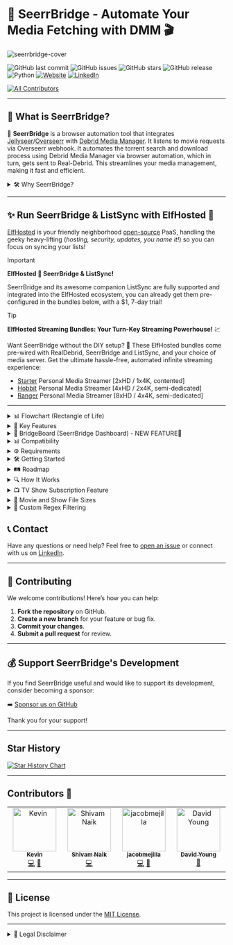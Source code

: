# 🌉 SeerrBridge - Automate Your Media Fetching with DMM 🎬

![seerrbridge-cover](https://github.com/user-attachments/assets/653eae72-538a-4648-b132-04faae3fb82e)

![GitHub last commit](https://img.shields.io/github/last-commit/Woahai321/SeerrBridge?style=for-the-badge&logo=github)
![GitHub issues](https://img.shields.io/github/issues/Woahai321/SeerrBridge?style=for-the-badge&logo=github)
![GitHub stars](https://img.shields.io/github/stars/Woahai321/SeerrBridge?style=for-the-badge&logo=github)
![GitHub release](https://img.shields.io/github/v/release/Woahai321/SeerrBridge?style=for-the-badge&logo=github)
![Python](https://img.shields.io/badge/Python-3.10.11+-blue?style=for-the-badge&logo=python)
[![Website](https://img.shields.io/badge/Website-soluify.com-blue?style=for-the-badge&logo=web)](https://soluify.com/)
[![LinkedIn](https://img.shields.io/badge/LinkedIn-connect-blue?style=for-the-badge&logo=linkedin)](https://www.linkedin.com/company/soluify/)
<!-- ALL-CONTRIBUTORS-BADGE:START - Do not remove or modify this section -->
[![All Contributors](https://img.shields.io/badge/all_contributors-4-orange.svg?style=flat-square)](#contributors-)
<!-- ALL-CONTRIBUTORS-BADGE:END -->

---

## 🚀 What is SeerrBridge?

🌉 **SeerrBridge** is a browser automation tool that integrates [Jellyseer](https://github.com/Fallenbagel/jellyseerr)/[Overseerr](https://overseerr.dev/) with [Debrid Media Manager](https://github.com/debridmediamanager/debrid-media-manager). It listens to movie requests via Overseerr webhook. It automates the torrent search and download process using Debrid Media Manager via browser automation, which in turn, gets sent to Real-Debrid. This streamlines your media management, making it fast and efficient.

<details>
<summary>🛠️ Why SeerrBridge?</summary>

**SeerrBridge** eliminates the need to set up multiple applications like [Radarr](https://radarr.video/), [Sonarr](https://sonarr.tv/), [Jackett](https://github.com/Jackett/Jackett), [FlareSolverr](https://github.com/FlareSolverr/FlareSolverr), and other download clients. With SeerrBridge, you streamline your media management into one simple, automated process. No more juggling multiple tools—just request and download!

Simply put, I was too lazy to set up all of these other applications (arrs) and thought.... I want this instead.

Example:

![sb](https://github.com/user-attachments/assets/f4a9f1c9-5fa9-4fa5-b1e8-3ddc6a156a91)
</details>

---

## ✨ Run SeerrBridge & ListSync with ElfHosted 🚀

[ElfHosted](https://store.elfhosted.com/seerrbridge/elf/6929/) is your friendly neighborhood [open-source](https://elfhosted.com/open/) PaaS, handling the geeky heavy-lifting (_hosting, security, updates, you name it!_) so you can focus on syncing your lists!

> [!IMPORTANT]
> **ElfHosted 💜 SeerrBridge & ListSync!**
>
> SeerrBridge and its awesome companion ListSync are fully supported and integrated into the ElfHosted ecosystem, you can already get them pre-configured in the bundles below, with a $1, 7-day trial!

> [!TIP]
> **ElfHosted Streaming Bundles: Your Turn-Key Streaming Powerhouse!** 💹
>
> Want SeerrBridge without the DIY setup? 🎉 These ElfHosted bundles come pre-wired with RealDebrid, SeerrBridge and ListSync, and your choice of media server. Get the ultimate hassle-free, automated infinite streaming experience:
> * [Starter](https://store.elfhosted.com/product/starter/elf/6929/)  Personal Media Streamer [2xHD / 1x4K, contented]
> * [Hobbit](https://store.elfhosted.com/product/hobbit/elf/6929/) Personal Media Streamer [4xHD / 2x4K, semi-dedicated]
> * [Ranger](https://store.elfhosted.com/product/ranger/elf/6929/) Personal Media Streamer [8xHD / 4x4K, semi-dedicated]

---

<details>
<summary>📊 Flowchart (Rectangle of Life)</summary>

![image](https://github.com/user-attachments/assets/e6b1a4f2-8c69-40f9-92a8-e6e76e8e34e7)
</details>


<details>
<summary>🔑 Key Features</summary>

- **Automated Movie Requests**: Automatically processes movie requests from Overseerr and fetches torrents from Debrid Media Manager.
  
- **TV Show Subscriptions**: Subscribes to ongoing/currently airing TV shows and automatically tracks individual episode releases.
  - Automatically fetches individual episodes when **complete season packs** are unavailable.
  - Tracks previously missed or failed episodes and retries processing them.
  - Continuously polls on a defined interval to automatically detect and fetch new episodes as they are released.
  - Fully integrated with **Debrid Media Manager** and **Real-Debrid**.

- **Debrid Media Manager Integration**: Uses DMM to automate (via browser) torrent search & downloads.
  
- **Persistent Browser Session**: Keeps a browser session alive using Selenium, ensuring faster and more seamless automation.
  
- **Queue Management**: Handles multiple requests with an asynchronous queue, ensuring smooth processing.
  
- **Error Handling & Logging**: Provides comprehensive logging and error handling to ensure smooth operation.
  
- **Setting Custom Regex / Filter in Settings**: Upon launch, the script automates the addition of a regex filter which can be updated in code.
</details>

<details>
<summary>🌉 BridgeBoard (SeerrBridge Dashboard) - NEW FEATURE🌟</summary>

## What is BridgeBoard?

BridgeBoard is a sleek, modern web dashboard that complements the SeerrBridge application, providing a visual interface to monitor and manage your media automation:
![image](https://github.com/user-attachments/assets/0f49edb0-0ade-4c40-9dbd-3c65d542091b)

- **Status Monitoring**: View the current status of SeerrBridge and your movie / TV show requests.
- **TV Show Subscription Tracking**: Monitor your subscribed shows, their episode status, and unsubscribe.
- **Log Configurator**: Manage how SeerrBridge logs are displayed within the dashboard, and where.
you can create custom log types, regex patterns, and fully manage how logs are processed in the app.
The app comes with a preset [logs_config.json](https://github.com/Woahai321/SeerrBridge/blob/main/logs/log_config.json), but you can configure logs anyway you like. We may adjust this from time to time.
- **Request History**: Access historical data of all processed requests and logs via the Log Configurator.
- **Notifications**: Monitor SeerrBridge processing within Discord via a webhook notification.
- **Environment Variable Management**: You can manage variables within the application settings and save directly to your .env.
- **Preset & Custom Regex**: Within settings, you can select from pre-defined regex patterns, make custom ones, and or use the regex builder to create a new custom regex based on your preferences.

BridgeBoard connects directly to your SeerrBridge instance via API, providing a user-friendly way to interact with and monitor your media automation without having to check logs or use command line tools.

To access BridgeBoard, navigate to `http://localhost:3777` after starting both containers with Docker Compose, or running it manually.
</details>

<details>
<summary>📊 Compatibility</summary>

| Service        | Status | Notes                                |
|----------------|--------|--------------------------------------|
| **[List Sync](https://github.com/Woahai321/list-sync)**| ✅      | Our other Seerr app for importing lists   |
| **Jellyseerr**  | ✅      | Main integration. Supports movie requests via webhook  |
| **Overseerr**   | ✅      | Base application Jellyseerr is based on  |
| **Debrid Media Manager**| ✅      | Torrent fetching automation          |
| **Real-Debrid**| ✅      | Unrestricted (torrent) downloader       |
| **AllDebrid**| ❌      | Not Supported      |
| **TorBox**| ❌      | Not Supported     |
| **SuggestArr**| ✅      | Automatically grab related content and send to Jellyseerr/Overseerr      |
| **Windows & Linux x86-64**| ✅      | Tested and working in both Windows & Linux environments      |
</details>

<details>
### (THIS SCRIPT IS STILL IN BETA)
<summary>⚙ Requirements</summary>

Before you can run this script, ensure that you have the following prerequisites:

### 1. **Jellyseerr / Overseerr API & Notifications**
  - SeerrBridge should be running on the same machine that Jellyseerr / Overseerr is running on.
  - You will need the API key for your .env file.
  - For notifications, navigate to Settings > Notifications > Webhook > Turn it on, and configure as shown below

     ```bash
     http://localhost:8777/jellyseer-webhook/
     ```

![image](https://github.com/user-attachments/assets/170a2eb2-274a-4fc1-b288-5ada91a9fc47)

Ensure your JSON payload is the following 

```
{
    "notification_type": "{{notification_type}}",
    "event": "{{event}}",
    "subject": "{{subject}}",
    "message": "{{message}}",
    "image": "{{image}}",
    "{{media}}": {
        "media_type": "{{media_type}}",
        "tmdbId": "{{media_tmdbid}}",
        "tvdbId": "{{media_tvdbid}}",
        "status": "{{media_status}}",
        "status4k": "{{media_status4k}}"
    },
    "{{request}}": {
        "request_id": "{{request_id}}",
        "requestedBy_email": "{{requestedBy_email}}",
        "requestedBy_username": "{{requestedBy_username}}",
        "requestedBy_avatar": "{{requestedBy_avatar}}",
        "requestedBy_settings_discordId": "{{requestedBy_settings_discordId}}",
        "requestedBy_settings_telegramChatId": "{{requestedBy_settings_telegramChatId}}"
    },
    "{{issue}}": {
        "issue_id": "{{issue_id}}",
        "issue_type": "{{issue_type}}",
        "issue_status": "{{issue_status}}",
        "reportedBy_email": "{{reportedBy_email}}",
        "reportedBy_username": "{{reportedBy_username}}",
        "reportedBy_avatar": "{{reportedBy_avatar}}",
        "reportedBy_settings_discordId": "{{reportedBy_settings_discordId}}",
        "reportedBy_settings_telegramChatId": "{{reportedBy_settings_telegramChatId}}"
    },
    "{{comment}}": {
        "comment_message": "{{comment_message}}",
        "commentedBy_email": "{{commentedBy_email}}",
        "commentedBy_username": "{{commentedBy_username}}",
        "commentedBy_avatar": "{{commentedBy_avatar}}",
        "commentedBy_settings_discordId": "{{commentedBy_settings_discordId}}",
        "commentedBy_settings_telegramChatId": "{{commentedBy_settings_telegramChatId}}"
    },
    "{{extra}}": []
}
```

Notification Types should also be set to "Request Automatically Approved", and your user should be set to automatic approvals.

![image](https://github.com/user-attachments/assets/46df5e43-b9c3-48c9-aa22-223c6720ca15)

![image](https://github.com/user-attachments/assets/ae25b2f2-ac80-4c96-89f2-c47fc936debe)


### 2. **Real-Debrid Account**
   - You will need a valid [Real-Debrid](https://real-debrid.com/) account to authenticate and interact with the Debrid Media Manager.
     - The Debrid Media Manager Access token, Client ID, Client Secret, & Refresh Tokens are used and should be set within your .env file. Grab this from your browser via Inspect > 

![image](https://github.com/user-attachments/assets/c718851c-60d4-4750-b020-a3edb990b53b)

This is what you want to copy from your local storage and set in your .env:

    RD_ACCESS_TOKEN={"value":"your_token","expiry":123}
    RD_CLIENT_ID=YOUR_CLIENT_ID
    RD_CLIENT_SECRET=YOUR_CLIENT_SECRET
    RD_REFRESH_TOKEN=YOUR_REFRESH_TOKEN

### 3. **Trakt API / Client ID**
   - Create a [Trakt.tv](https://Trakt.tv) account. Navigate to Settings > Your API Apps > New Application
     - You can use https://google.com as the redirect URI
     - Save the Client ID for your .env file.
    
![image](https://github.com/user-attachments/assets/c5eb7dbf-7785-45ca-99fa-7e6341744c9d)
![image](https://github.com/user-attachments/assets/3bb77fd5-2c8f-4675-a1da-59f0cb9cb178)


### 4. **Python 3.10.11+**
   - The bot requires **Python 3.10.11** or higher. You can download Python from [here](https://www.python.org/downloads/).

### 5. **Required Python Libraries**
   - You can install the required libraries by running:
     ```bash
     pip install -r requirements.txt
     ```

---

### Example `.env` File

Create a `.env` (or rename the example .env) file in the root directory of the project and add the following environment variables:

```bash
RD_ACCESS_TOKEN={"value":"YOUR_TOKEN","expiry":123456789}
RD_REFRESH_TOKEN=YOUR_REFRESH_TOKEN
RD_CLIENT_ID=YOUR_CLIENT_ID
RD_CLIENT_SECRET=YOUR_CLIENT_SECRET
TRAKT_API_KEY=YOUR_TRAKT_TOKEN
OVERSEERR_API_KEY=YOUR_OVERSEERR_TOKEN
OVERSEERR_BASE=https://YOUR_OVERSEERR_URL.COM
HEADLESS_MODE=true
ENABLE_AUTOMATIC_BACKGROUND_TASK=false
ENABLE_SHOW_SUBSCRIPTION_TASK=false
REFRESH_INTERVAL_MINUTES=120
TORRENT_FILTER_REGEX=^(?!.*【.*?】)(?!.*[\u0400-\u04FF])(?!.*\[esp\]).*
MAX_MOVIE_SIZE=0
MAX_EPISODE_SIZE=0
```
</details>

<details>
<summary>🛠️ Getting Started</summary>

### Sending Notifications to SeerrBridge from Jellyseerr / Overseerr

Configure your webhook as mentioned above so SeerrBridge can ingest and process approval requests.


### Python Environment

1. **Clone the repository**:
   ```bash
   git clone https://github.com/Woahai321/SeerrBridge.git
   cd SeerrBridge
   ```
2. **Install dependencies**:
   ```bash
   pip install -r requirements.txt
   ```
3. **Run the application**:
   ```bash
   python seerrbridge.py
   ```

### BridgeBoard (Dashboard) Setup

To run the BridgeBoard dashboard locally:

1. **Ensure you have Node.js v20 or newer installed**:
   ```bash
   node --version
   # Should show v20.x.x or higher
   ```
   If you need to install or update Node.js, visit [nodejs.org](https://nodejs.org/).

2. **Navigate to the project directory**:
   ```bash
   cd SeerrBridge
   ```

3. **Install Node.js dependencies**:
   ```bash
   npm install
   ```

4. **Build the dashboard**:
   ```bash
   npm run build
   ```

5. **Start the BridgeBoard dashboard**:
   ```bash
   npm start
   ```

6. **Access the dashboard** at [http://localhost:3777](http://localhost:3777)


---

### 🐳 Docker Support

SeerrBridge consists of two components: the main application (seerrbridge) and an optional dashboard (bridgeboard). The recommended way to run them is using Docker Compose with the pre-built images.

## Prerequisites
- Docker and Docker Compose installed on your system
- A `.env` file with your configuration

### Quick Start with Docker Compose

1. **Create a docker-compose.yml file**:

```yaml
services:
  seerrbridge:
    image: ghcr.io/woahai321/seerrbridge:latest
    container_name: seerrbridge
    ports:
      - "8777:8777"
    env_file:
      - ./.env
    volumes:
      - shared_logs:/app/logs
      - ./.env:/app/.env
    restart: unless-stopped
    command: >
      sh -c "
        cat /app/.env > /dev/null && 
        echo 'Starting SeerrBridge with refreshed env' &&
        uvicorn main:app --host 0.0.0.0 --port 8777
      "
    networks:
      - seerrbridge_network

  bridgeboard:
    image: ghcr.io/woahai321/bridgeboard:latest
    container_name: bridgeboard
    ports:
      - "3777:3777"
    env_file:
      - ./.env
    volumes:
      - shared_logs:/app/logs
      - ./.env:/app/.env
    environment:
      - SEERRBRIDGE_URL=http://seerrbridge:8777
      - SEERRBRIDGE_LOG_PATH=/logs/seerrbridge.log
    entrypoint: >
      sh -c "
        npm start
      "
    restart: unless-stopped
    depends_on:
      - seerrbridge
    networks:
      - seerrbridge_network

volumes:
  shared_logs:

networks:
  seerrbridge_network:
    driver: bridge
```

2. **Create or edit your `.env` file**:

```bash
RD_ACCESS_TOKEN={"value":"YOUR_TOKEN","expiry":123456789}
RD_REFRESH_TOKEN=YOUR_REFRESH_TOKEN
RD_CLIENT_ID=YOUR_CLIENT_ID
RD_CLIENT_SECRET=YOUR_CLIENT_SECRET
TRAKT_API_KEY=YOUR_TRAKT_TOKEN
OVERSEERR_API_KEY=YOUR_OVERSEERR_TOKEN
OVERSEERR_BASE=https://YOUR_OVERSEERR_URL.COM
HEADLESS_MODE=true
ENABLE_AUTOMATIC_BACKGROUND_TASK=true
ENABLE_SHOW_SUBSCRIPTION_TASK=true
REFRESH_INTERVAL_MINUTES=120
TORRENT_FILTER_REGEX=^(?!.*【.*?】)(?!.*[\u0400-\u04FF])(?!.*\[esp\]).*
MAX_MOVIE_SIZE=0
MAX_EPISODE_SIZE=0
```

3. **Ensure you get the latest image**:

```bash
docker compose pull
```

4. **Start the containers**:

```bash
docker compose up -d
```

5. **Access the applications**:
   - SeerrBridge API: [http://localhost:8777](http://localhost:8777)
   - BridgeBoard Dashboard: [http://localhost:3777](http://localhost:3777)

### Configuration Notes

- **Volumes**: The configuration creates a `config` directory to persist SeerrBridge data
- **Networks**: Both containers are placed on the same network so they can communicate
- **Environment Variables**: The bridgeboard container is configured to connect to the seerrbridge container using the internal Docker network
- **Restart Policy**: Containers will restart automatically unless manually stopped
---

***IF YOU ARE USING OVERSEERR IN DOCKER AND SEERRBRIDGE IN DOCKER, YOUR WEBHOOK IN OVERSEERR NEEDS TO BE THE DOCKER CONTAINER IP***

To find the IP of the SeerrBridge Docker container do the following:

```bash
docker ps
```

You will see the container and ID

![image](https://github.com/user-attachments/assets/dac5fb21-89a7-42ff-8e73-911a6b8ee149)

Grab the ID and do

```bash
docker inspect YOUR-ID
```

You will see the ID in the response:

![image](https://github.com/user-attachments/assets/b9a67170-748b-4c44-b37c-86a820e8d09a)

This will determine your Overseerr Webhook URL i.e. HTTP://DOCKER-CONTAINER-IP:8077/jellyseer-webhook/

---



## Docker Network Configuration

### Steps to Align Containers on the Same Network

1. **Check Container Networks:**
   Run the following command to list the containers and their associated networks:
   ```bash
   docker ps --format '{{ .ID }} {{ .Names }} {{ json .Networks }}'
   ```
   This will display the container IDs, names, and the networks they are connected to.

2. **Disconnect the Container from Its Current Network:**
   Use the following command to disconnect a container from its current network:
   ```bash
   docker network disconnect NETWORK_NAME CONTAINER_ID
   ```
   Replace `NETWORK_NAME` with the name of the network the container is currently on, and `CONTAINER_ID` with the ID of the container.

3. **Connect the Container to the Desired Network:**
   Use the following command to connect the container to the target network:
   ```bash
   docker network connect TARGET_NETWORK_NAME CONTAINER_ID
   ```
   Replace `TARGET_NETWORK_NAME` with the name of the network you want the container to join (e.g., `overseerr`), and `CONTAINER_ID` with the ID of the container.

4. **Verify the Changes:**
   Run the `docker ps --format '{{ .ID }} {{ .Names }} {{ json .Networks }}'` command again to confirm that both containers are now on the same network.

### Example
To move a container with ID `abc123` from its current network to the `overseerr` network:
```bash
docker network disconnect current_network abc123
docker network connect overseerr abc123
```

### Notes
- Ensure both containers are connected to the same network after completing the steps.
- If the containers are still not communicating, double-check the network configuration and ensure no firewall rules are blocking the connection.

---

That's it! Your **SeerrBridge** container should now be up and running. 🚀
</details>

<details>
<summary>🛤️ Roadmap</summary>

- [ ] **Faster Processing**: Implement concurrency to handle multiple requests simultaneously.
- [x] **TV Show Support**: Extend functionality to handle TV series and episodes.
- [x] **DMM Token**: Ensure access token permanence/refresh
- [x] **Jellyseer/Overseer API Integration**: Direct integration with Jellyseer/Overseer API for smoother automation and control.
- [x] **Title Parsing**: Ensure torrent titles/names are properly matched and handle different languages.
- [x] **Docker Support**: Allow for Docker / Compose container.
</details>

<details>
<summary>🔍 How It Works</summary>

1. **Seerr Webhook**: SeerrBridge listens for movie requests via the configured webhook.
2. **Automated Search**: It uses Selenium to automate the search for movies on Debrid Media Manager site.
3. **Torrent Fetching**: Once a matching torrent is found, SeerrBridge automates the Real-Debrid download process.
4. **Queue Management**: Requests are added to a queue and processed one by one, ensuring smooth and efficient operation.

If you want to see the automation working in real-time, you can edit the .env and set it to false

![image](https://github.com/user-attachments/assets/dc1e9cdb-ff59-41fa-8a71-ccbff0f3c210)

This will launch a visible Chrome browser. Be sure not to mess with it while it's operating or else you will break the current action/script and need a re-run.

Example:

![sb](https://github.com/user-attachments/assets/c6a0ee1e-db07-430c-93cd-f282c8f0888f)
</details>

<details>
<summary>📺 TV Show Subscription Feature</summary>

SeerrBridge now includes an exciting **TV Show Subscription** feature that enhances its functionality for ongoing and currently airing TV shows! With this new addition, SeerrBridge takes automated media fetching to the next level:

### 🔧 How It Works:
- **Episode-Level Automation**: Automatically tracks and fetches **individual episodes** for ongoing TV shows, especially when a **complete season pack** is unavailable.
- **Smart Subscription System**:
    - Tracks currently airing episodes and **checks for new releases on a defined interval**.
    - Handles previously **missed or failed episode downloads**, ensuring nothing gets left behind.
- **Seamless Integration**: Works flawlessly with **Debrid Media Manager** and **Real-Debrid**, providing uninterrupted automation and caching requested episodes instantly when available.
- **Fully Automated**: Once subscribed to a show, SeerrBridge manages all episodes for you. No need to manually check for new episodes!

### 🌟 Key Benefits:
- **Never Miss an Episode**: Perfect for keeping up with currently airing shows where season packs are rare or unavailable during release cycles.
- **Optimized for Real-Debrid**: Ensures episodes are downloaded as soon as torrents are cached and accessible in your debrid account.
- **Retry Mechanism**: Any failed episode attempts are logged and automatically retried during the next interval check.

🎉 **This feature ensures you stay up to date on your favorite series—all fully automated!**
</details>

<details>
<summary>📁 Movie and Show File Sizes</summary>

For movies, possible values are: 
| Value | Description |
| :-----------: | :-----------: |
| 0| Biggest Size Possible |
|1|1 GB|
|3|3 GB|
|5|5 GB **(Default)**|
|15|15 GB|
|30|30 GB|
|60|60 GB|

For episodes, possible values are: 
| Value | Description |
| :-----------: | :-----------: |
| 0| Biggest Size Possible |
|0.1|100 MB|
|0.3|300 MB|
|0.5|500 MB|
|1|1 GB **(Default)**|
|3|3 GB|
|5|5 GB|
</details>

<details>
<summary>🎯 Custom Regex Filtering</summary>

This script includes support for **custom regex filtering**, allowing you to filter out unwanted items and refine the results based on specific patterns. The regex is automatically added when the script runs, and you can customize it directly in the code.

### Default Regex

The currently used regex is:

```python
^(?!.*【.*?】)(?!.*[\u0400-\u04FF])(?!.*\[esp\]).*
```

#### What It Does:
- **Exclude Items with `【...】`**: `(?!.*【.*?】)` removes items with formatted text in this style.
- **Exclude Cyrillic Characters**: `(?!.*[\u0400-\u04FF])` removes items containing characters from Cyrillic scripts (e.g., Russian text).
- **Exclude Items with `[esp]`**: `(?!.*\[esp\])` removes items explicitly marked as `[esp]` (often denoting Spanish content).
- **Match All Other Content**: `.*` ensures the filter applies to the rest of the string.

This is a broad exclusion-based filter that removes unwanted patterns without requiring specific inclusions.

---

### Optional Regex (Filtering by Resolution)

If you'd like to refine the filter further to only match items containing **1080p** or **2160p**, you can use the following optional regex:

```python
^(?=.*(1080p|2160p))(?!.*【.*?】)(?!.*[\u0400-\u04FF])(?!.*\[esp\]).*
```

#### What It Does:
- **Include Only Items with `1080p` or `2160p`**: `(?=.*(1080p|2160p))` ensures that only items with these resolutions are processed.
- The rest of the filter (**exclude `【...】`, Cyrillic characters, or `[esp]`**) works the same as in the default regex.

---

### How to Use

To switch between the default and optional regex, simply update the `.env` file:

- **Default Regex**:
    ```python
    ^(?!.*【.*?】)(?!.*[\u0400-\u04FF])(?!.*\[esp\]).*
    ```

- **Optional Regex**:
    ```python
    ^(?=.*(1080p|2160p))(?!.*【.*?】)(?!.*[\u0400-\u04FF])(?!.*\[esp\]).*
    ```

This gives you flexibility to define what gets filtered, based on your preferred criteria.


## 📜 List of Regex Examples

Below is a categorized list of regex patterns for different filtering possibilities.

---

### 1. **Current Filter**
```regex
^(?!.*【.*?】)(?!.*[\u0400-\u04FF])(?!.*\[esp\]).*
```

---

### 2. **Current Filter with Resolutions**
```regex
^(?=.*(1080p|2160p))(?!.*【.*?】)(?!.*[\u0400-\u04FF])(?!.*\[esp\]).*
```

---

### 3. **Current Filter with Torrent Types**
```regex
^(?=.*(Remux|BluRay|BDRip|BRRip))(?!.*【.*?】)(?!.*[\u0400-\u04FF])(?!.*\[esp\]).*
```

---

### 4. **Filter with Both Types and Resolutions**
```regex
^(?=.*(1080p|2160p))(?=.*(Remux|BluRay|BDRip|BRRip))(?!.*【.*?】)(?!.*[\u0400-\u04FF])(?!.*\[esp\]).*
```

---

### 5. **Filter for Specific Resolution Only**
```regex
^(?=.*(1080p|2160p)).*
```

---

### 6. **Filter for Specific Torrent Types Only**
```regex
^(?=.*(Remux|BluRay|BDRip|BRRip)).*
```

---

### 7. **Customizable Regex Template**
```regex
^(?=.*(1080p|2160p))?(?=.*(Remux|BluRay|BDRip|BRRip))?(?!.*【.*?】)(?!.*[\u0400-\u04FF])(?!.*\[esp\]).*
```

---

By selecting one of these patterns, you can tailor the regex filter to fit your exact needs.
</details>


## 📞 Contact

Have any questions or need help? Feel free to [open an issue](https://github.com/Woahai321/SeerrBridge/issues) or connect with us on [LinkedIn](https://www.linkedin.com/company/soluify/).

---

## 🤝 Contributing

We welcome contributions! Here’s how you can help:

1. **Fork the repository** on GitHub.
2. **Create a new branch** for your feature or bug fix.
3. **Commit your changes**.
4. **Submit a pull request** for review.

---

## 💰 Support SeerrBridge's Development

If you find SeerrBridge useful and would like to support its development, consider becoming a sponsor:

➡️ [Sponsor us on GitHub](https://github.com/sponsors/Woahai321)

Thank you for your support!

---

## Star History

[![Star History Chart](https://api.star-history.com/svg?repos=Woahai321/SeerrBridge&type=Date)](https://star-history.com/#Woahai321/SeerrBridge&Date)

---

## Contributors 🌟

<!-- ALL-CONTRIBUTORS-LIST:START - Do not remove or modify this section -->
<!-- prettier-ignore-start -->
<!-- markdownlint-disable -->
<table>
  <tbody>
    <tr>
      <td align="center" valign="top" width="14.28%"><a href="https://github.com/KRadd1221"><img src="https://avatars.githubusercontent.com/u/5341534?v=4?s=100" width="100px;" alt="Kevin"/><br /><sub><b>Kevin</b></sub></a><br /><a href="https://github.com/Woahai321/SeerrBridge/commits?author=KRadd1221" title="Code">💻</a> <a href="https://github.com/Woahai321/SeerrBridge/issues?q=author%3AKRadd1221" title="Bug reports">🐛</a></td>
      <td align="center" valign="top" width="14.28%"><a href="https://github.com/shivamsnaik"><img src="https://avatars.githubusercontent.com/u/16705944?v=4?s=100" width="100px;" alt="Shivam Naik"/><br /><sub><b>Shivam Naik</b></sub></a><br /><a href="https://github.com/Woahai321/SeerrBridge/commits?author=shivamsnaik" title="Code">💻</a></td>
      <td align="center" valign="top" width="14.28%"><a href="https://github.com/jacobmejilla"><img src="https://avatars.githubusercontent.com/u/112974356?v=4?s=100" width="100px;" alt="jacobmejilla"/><br /><sub><b>jacobmejilla</b></sub></a><br /><a href="https://github.com/Woahai321/SeerrBridge/commits?author=jacobmejilla" title="Code">💻</a> <a href="#ideas-jacobmejilla" title="Ideas, Planning, & Feedback">🤔</a></td>
      <td align="center" valign="top" width="14.28%"><a href="https://www.funkypenguin.co.nz"><img src="https://avatars.githubusercontent.com/u/1524686?v=4?s=100" width="100px;" alt="David Young"/><br /><sub><b>David Young</b></sub></a><br /><a href="https://github.com/Woahai321/SeerrBridge/commits?author=funkypenguin" title="Documentation">📖</a></td>
    </tr>
  </tbody>
</table>

<!-- markdownlint-restore -->
<!-- prettier-ignore-end -->

<!-- ALL-CONTRIBUTORS-LIST:END -->
<!-- prettier-ignore-start -->
<!-- markdownlint-disable -->

<!-- markdownlint-restore -->
<!-- prettier-ignore-end -->

<!-- ALL-CONTRIBUTORS-LIST:END -->

---

## 📄 License

This project is licensed under the [MIT License](https://opensource.org/licenses/MIT).

---

<details>
<summary>📜 Legal Disclaimer</summary>

This repository and the accompanying software are intended **for educational purposes only**. The creators and contributors of this project do not condone or encourage the use of this tool for any illegal activities, including but not limited to copyright infringement, illegal downloading, or torrenting copyrighted content without proper authorization.

### Usage of the Software:
- **SeerrBridge** is designed to demonstrate and automate media management workflows. It is the user's responsibility to ensure that their usage of the software complies with all applicable laws and regulations in their country.
- The tool integrates with third-party services which may have their own terms of service. Users must adhere to the terms of service of any external platforms or services they interact with.

### No Liability:
- The authors and contributors of this project are not liable for any misuse or claims that arise from the improper use of this software. **You are solely responsible** for ensuring that your use of this software complies with applicable copyright laws and other legal restrictions.
- **We do not provide support or assistance for any illegal activities** or for bypassing any security measures or protections.

### Educational Purpose:
This tool is provided as-is, for **educational purposes**, and to help users automate the management of their own legally obtained media. It is **not intended** to be used for pirating or distributing copyrighted material without permission.

If you are unsure about the legality of your actions, you should consult with a legal professional before using this software.
</details>
